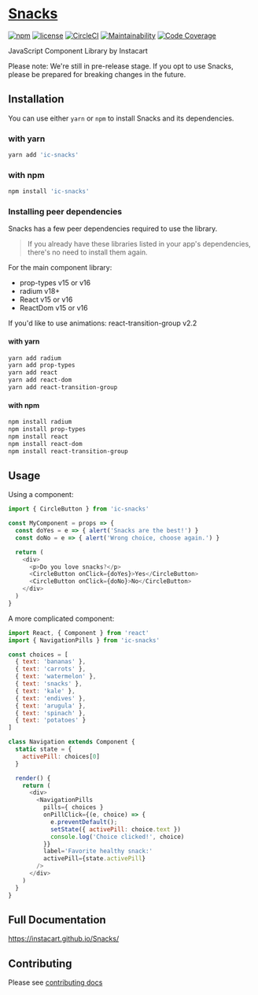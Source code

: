 [Snacks](https://instacart.github.io/Snacks/)
=========================
[![npm](https://img.shields.io/npm/v/ic-snacks.svg?style=flat-square)](https://www.npmjs.com/package/ic-snacks) [![license](https://img.shields.io/npm/l/ic-snacks.svg?style=flat-square)](https://github.com/instacart/Snacks/blob/master/LICENSE) [![CircleCI](https://circleci.com/gh/instacart/Snacks.svg?style=shield)](https://circleci.com/gh/instacart/Snacks) 
[![Maintainability](https://api.codeclimate.com/v1/badges/2d104053b9eea615a68b/maintainability)](https://codeclimate.com/github/instacart/Snacks/maintainability) [![Code Coverage](https://codecov.io/gh/instacart/Snacks/branch/master/graph/badge.svg)](https://codecov.io/gh/instacart/Snacks)


JavaScript Component Library by Instacart

Please note: We're still in pre-release stage. If you opt to use Snacks, please be prepared for breaking changes in the future.

## Installation
You can use either `yarn` or `npm` to install Snacks and its dependencies.

### with yarn
```sh
yarn add 'ic-snacks'
```

### with npm
```sh
npm install 'ic-snacks'
```
### Installing peer dependencies
Snacks has a few peer dependencies required to use the library.
> If you already have these libraries listed in your app's dependencies, there's no need to install them again.

For the main component library:
- prop-types v15 or v16
- radium v18+
- React v15 or v16
- ReactDom v15 or v16

If you'd like to use animations: react-transition-group v2.2


#### with yarn
```sh
yarn add radium
yarn add prop-types
yarn add react
yarn add react-dom
yarn add react-transition-group
```

#### with npm
```sh
npm install radium
npm install prop-types
npm install react
npm install react-dom
npm install react-transition-group
```

## Usage

Using a component:
```js
import { CircleButton } from 'ic-snacks'

const MyComponent = props => {
  const doYes = e => { alert('Snacks are the best!') }
  const doNo = e => { alert('Wrong choice, choose again.') }

  return (
    <div>
      <p>Do you love snacks?</p>
      <CircleButton onClick={doYes}>Yes</CircleButton>
      <CircleButton onClick={doNo}>No</CircleButton>
    </div>
  )
}
```

A more complicated component:
```js
import React, { Component } from 'react'
import { NavigationPills } from 'ic-snacks'

const choices = [
  { text: 'bananas' },
  { text: 'carrots' },
  { text: 'watermelon' },
  { text: 'snacks' },
  { text: 'kale' },
  { text: 'endives' },
  { text: 'arugula' },
  { text: 'spinach' },
  { text: 'potatoes' }
]

class Navigation extends Component {
  static state = {
    activePill: choices[0]
  }

  render() {
    return (
      <div>
        <NavigationPills
          pills={ choices }
          onPillClick={(e, choice) => {
            e.preventDefault();
            setState({ activePill: choice.text })
            console.log('Choice clicked!', choice)
          }}
          label='Favorite healthy snack:'
          activePill={state.activePill}
        />
      </div>
    )
  }
}
```

## Full Documentation
https://instacart.github.io/Snacks/

## Contributing
Please see [contributing docs](https://github.com/instacart/Snacks/blob/master/CONTRIBUTING.MD)
